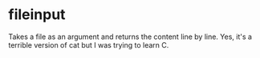 # fileinput
Takes a file as an argument and returns the content line by line. Yes, it's a terrible version of cat but I was trying to learn C.
